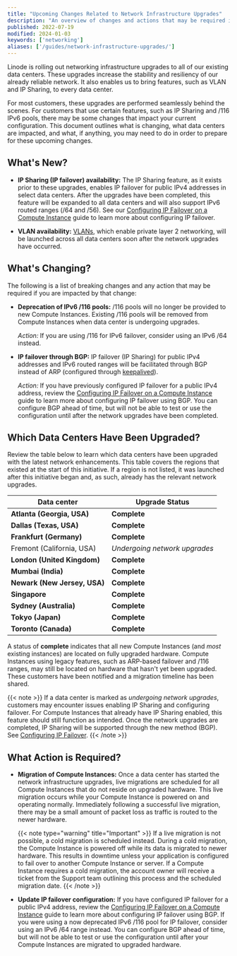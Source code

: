 ```yaml
---
title: "Upcoming Changes Related to Network Infrastructure Upgrades"
description: "An overview of changes and actions that may be required in advance of upgrades to Linode's networking infrastructure."
published: 2022-07-19
modified: 2024-01-03
keywords: ['networking']
aliases: ['/guides/network-infrastructure-upgrades/']
---
```


Linode is rolling out networking infrastructure upgrades to all of our existing data centers. These upgrades increase the stability and resiliency of our already reliable network. It also enables us to bring features, such as VLAN and IP Sharing, to every data center.

For most customers, these upgrades are performed seamlessly behind the scenes. For customers that use certain features, such as IP Sharing and /116 IPv6 pools, there may be some changes that impact your current configuration. This document outlines what is changing, what data centers are impacted, and what, if anything, you may need to do in order to prepare for these upcoming changes.

## What's New?

- **IP Sharing (IP failover) availability:** The IP Sharing feature, as it exists prior to these upgrades, enables IP failover for public IPv4 addresses in select data centers. After the upgrades have been completed, this feature will be expanded to all data centers and will also support IPv6 routed ranges (/64 and /56). See our [Configuring IP Failover on a Compute Instance](/docs/products/compute/compute-instances/guides/failover/) guide to learn more about configuring IP failover.

- **VLAN availability:** [VLANs](/docs/products/networking/vlans/), which enable private layer 2 networking, will be launched across all data centers soon after the network upgrades have occurred.

## What's Changing?

The following is a list of breaking changes and any action that may be required if you are impacted by that change:

-   **Deprecation of IPv6 /116 pools:** /116 pools will no longer be provided to new Compute Instances. Existing /116 pools will be removed from Compute Instances when data center is undergoing upgrades.

    *Action:* If you are using /116 for IPv6 failover, consider using an IPv6 /64 instead.

-   **IP failover through BGP:** IP failover (IP Sharing) for public IPv4 addresses and IPv6 routed ranges will be facilitated through BGP instead of ARP (configured through [keepalived](/docs/products/compute/compute-instances/guides/failover-legacy-keepalived/)).

    *Action:* If you have previously configured IP failover for a public IPv4 address, review the [Configuring IP Failover on a Compute Instance](/docs/products/compute/compute-instances/guides/failover/) guide to learn more about configuring IP failover using BGP. You can configure BGP ahead of time, but will not be able to test or use the configuration until after the network upgrades have been completed.

## Which Data Centers Have Been Upgraded?

Review the table below to learn which data centers have been upgraded with the latest network enhancements. This table covers the regions that existed at the start of this initiative. If a region is not listed, it was launched after this initiative began and, as such, already has the relevant network upgrades.

| Data center | Upgrade Status |
| -- | -- |
| **Atlanta (Georgia, USA)** | **Complete** |
| **Dallas (Texas, USA)** | **Complete** |
| **Frankfurt (Germany)** | **Complete** |
| Fremont (California, USA) | *Undergoing network upgrades* |
| **London (United Kingdom)** | **Complete** |
| **Mumbai (India)** | **Complete** |
| **Newark (New Jersey, USA)** | **Complete** |
| **Singapore** | **Complete** |
| **Sydney (Australia)** | **Complete** |
| **Tokyo (Japan)** | **Complete** |
| **Toronto (Canada)** | **Complete** |

A status of **complete** indicates that all new Compute Instances (and *most* existing instances) are located on fully upgraded hardware. Compute Instances using legacy features, such as ARP-based failover and /116 ranges, may still be located on hardware that hasn't yet been upgraded. These customers have been notified and a migration timeline has been shared.

{{< note >}}
If a data center is marked as *undergoing network upgrades*, customers may encounter issues enabling IP Sharing and configuring failover. For Compute Instances that already have IP Sharing enabled, this feature should still function as intended. Once the network upgrades are completed, IP Sharing will be supported through the new method (BGP). See [Configuring IP Failover](/docs/products/compute/compute-instances/guides/failover/).
{{< /note >}}

## What Action is Required?

-   **Migration of Compute Instances:** Once a data center has started the network infrastructure upgrades, live migrations are scheduled for all Compute Instances that do not reside on upgraded hardware. This live migration occurs while your Compute Instance is powered on and operating normally. Immediately following a successful live migration, there may be a small amount of packet loss as traffic is routed to the newer hardware.

    {{< note type="warning" title="Important" >}}
    If a live migration is not possible, a cold migration is scheduled instead. During a cold migration, the Compute Instance is powered off while its data is migrated to newer hardware. This results in downtime unless your application is configured to fail over to another Compute Instance or server. If a Compute Instance requires a cold migration, the account owner will receive a ticket from the Support team outlining this process and the scheduled migration date.
    {{< /note >}}

-   **Update IP failover configuration:** If you have configured IP failover for a public IPv4 address, review the [Configuring IP Failover on a Compute Instance](/docs/products/compute/compute-instances/guides/failover/) guide to learn more about configuring IP failover using BGP. If you were using a now deprecated IPv6 /116 pool for IP failover, consider using an IPv6 /64 range instead. You can configure BGP ahead of time, but will not be able to test or use the configuration until after your Compute Instances are migrated to upgraded hardware.